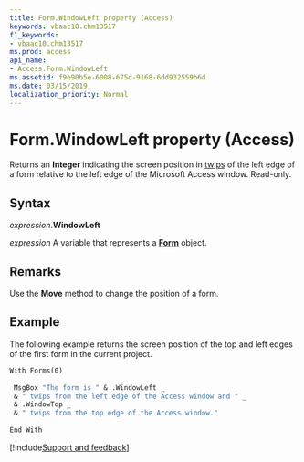```yaml
---
title: Form.WindowLeft property (Access)
keywords: vbaac10.chm13517
f1_keywords:
- vbaac10.chm13517
ms.prod: access
api_name:
- Access.Form.WindowLeft
ms.assetid: f9e90b5e-6008-675d-9168-6dd932559b6d
ms.date: 03/15/2019
localization_priority: Normal
---
```



# Form.WindowLeft property (Access)

Returns an **Integer** indicating the screen position in [twips](../language/glossary/vbe-glossary.md#twip) of the left edge of a form relative to the left edge of the Microsoft Access window. Read-only.


## Syntax

_expression_.**WindowLeft**

_expression_ A variable that represents a **[Form](Access.Form.md)** object.


## Remarks

Use the **Move** method to change the position of a form.


## Example

The following example returns the screen position of the top and left edges of the first form in the current project.

```vb
With Forms(0) 
 
 MsgBox "The form is " & .WindowLeft _ 
 & " twips from the left edge of the Access window and " _ 
 & .WindowTop _ 
 & " twips from the top edge of the Access window." 
 
End With 

```



[!include[Support and feedback](~/includes/feedback-boilerplate.md)]